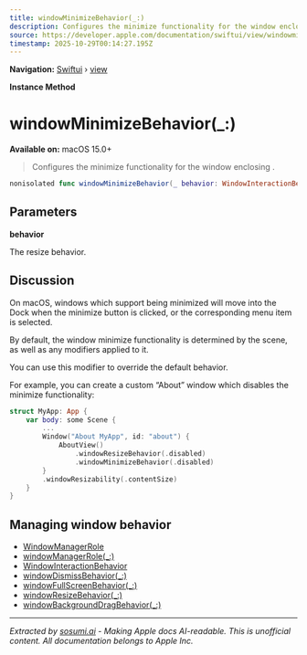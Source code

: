 ```yaml
---
title: windowMinimizeBehavior(_:)
description: Configures the minimize functionality for the window enclosing .
source: https://developer.apple.com/documentation/swiftui/view/windowminimizebehavior(_:)
timestamp: 2025-10-29T00:14:27.195Z
---
```


**Navigation:** [Swiftui](/documentation/swiftui) › [view](/documentation/swiftui/view)

**Instance Method**

# windowMinimizeBehavior(_:)

**Available on:** macOS 15.0+

> Configures the minimize functionality for the window enclosing .

```swift
nonisolated func windowMinimizeBehavior(_ behavior: WindowInteractionBehavior) -> some View
```

## Parameters

**behavior**

The resize behavior.



## Discussion

On macOS, windows which support being minimized will move into the Dock when the minimize button is clicked, or the corresponding menu item is selected.

By default, the window minimize functionality is determined by the scene, as well as any modifiers applied to it.

You can use this modifier to override the default behavior.

For example, you can create a custom “About” window which disables the minimize functionality:

```swift
struct MyApp: App {
    var body: some Scene {
        ...
        Window("About MyApp", id: "about") {
            AboutView()
                .windowResizeBehavior(.disabled)
                .windowMinimizeBehavior(.disabled)
        }
        .windowResizability(.contentSize)
    }
}
```

## Managing window behavior

- [WindowManagerRole](/documentation/swiftui/windowmanagerrole)
- [windowManagerRole(_:)](/documentation/swiftui/scene/windowmanagerrole(_:))
- [WindowInteractionBehavior](/documentation/swiftui/windowinteractionbehavior)
- [windowDismissBehavior(_:)](/documentation/swiftui/view/windowdismissbehavior(_:))
- [windowFullScreenBehavior(_:)](/documentation/swiftui/view/windowfullscreenbehavior(_:))
- [windowResizeBehavior(_:)](/documentation/swiftui/view/windowresizebehavior(_:))
- [windowBackgroundDragBehavior(_:)](/documentation/swiftui/scene/windowbackgrounddragbehavior(_:))

---

*Extracted by [sosumi.ai](https://sosumi.ai) - Making Apple docs AI-readable.*
*This is unofficial content. All documentation belongs to Apple Inc.*
